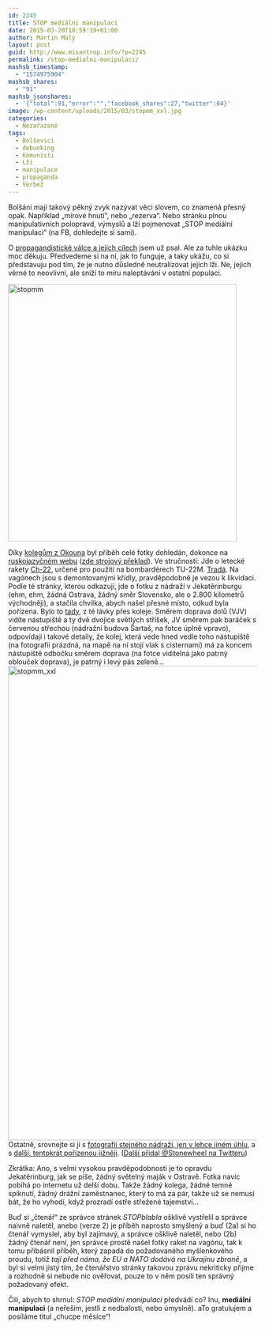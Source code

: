 ```yaml
---
id: 2245
title: STOP mediální manipulaci
date: 2015-03-20T18:59:19+01:00
author: Martin Malý
layout: post
guid: http://www.misantrop.info/?p=2245
permalink: /stop-medialni-manipulaci/
mashsb_timestamp:
  - "1574975904"
mashsb_shares:
  - "91"
mashsb_jsonshares:
  - '{"total":91,"error":"","facebook_shares":27,"twitter":64}'
image: /wp-content/uploads/2015/03/stopmm_xxl.jpg
categories:
  - Nezařazené
tags:
  - Bolševici
  - debunking
  - Komunisti
  - Lži
  - manipulace
  - propaganda
  - Verbež
---
```

Bolšáni mají takový pěkný zvyk nazývat věci slovem, co znamená přesný opak. Například &#8222;mírové hnutí&#8220;, nebo &#8222;rezerva&#8220;. Nebo stránku plnou manipulativních polopravd, výmyslů a lží pojmenovat &#8222;STOP mediální manipulaci&#8220; (na FB, dohledejte si sami).

<!--more-->

O [propagandistické válce a jejích cílech](http://www.misantrop.info/jen-si-klidne-perte-svoje-pradlo/ "„Jen si klidně perte svoje prádlo!“") jsem už psal. Ale za tuhle ukázku moc děkuju. Předvedeme si na ní, jak to funguje, a taky ukážu, co si představuju pod tím, že je nutno důsledně neutralizovat jejich lži. Ne, jejich věrné to neovlivní, ale sníží to míru naleptávání v ostatní populaci.

[<img class="aligncenter size-full wp-image-2246" src="http://www.misantrop.info/wp-content/uploads/2015/03/stopmm.jpg" alt="stopmm" width="463" height="521" srcset="https://www.misantrop.info/wp-content/uploads/2015/03/stopmm.jpg 463w, https://www.misantrop.info/wp-content/uploads/2015/03/stopmm-178x200.jpg 178w, https://www.misantrop.info/wp-content/uploads/2015/03/stopmm-444x500.jpg 444w" sizes="(max-width: 463px) 100vw, 463px" />](http://www.misantrop.info/wp-content/uploads/2015/03/stopmm.jpg)

Díky [kolegům z Okouna](http://www.okoun.cz/boards/text%2C_pred_kterym_jsem_se_prave_vyhonil%28la%29.?contextId=1066373939#article-1066373939) byl příběh celé fotky dohledán, dokonce na [ruskojazyčném webu](http://masterok.livejournal.com/1176215.html) ([zde strojový překlad](https://translate.google.com/translate?hl=en&sl=ru&tl=en&u=http%3A%2F%2Fmasterok.livejournal.com%2F1176215.html&sandbox=1)). Ve stručnosti: Jde o letecké rakety [Ch-22](http://www.military.cz/russia/air/weapons/rockets/agm/ch-22/ch-22.htm), určené pro použití na bombardérech TU-22M. [Tradá](http://en.wikipedia.org/wiki/Kh-22). Na vagónech jsou s demontovanými křídly, pravděpodobně je vezou k likvidaci. Podle té stránky, kterou odkazuji, jde o fotku z nádraží v Jekatěrinburgu (ehm, ehm, žádná Ostrava, žádný směr Slovensko, ale o 2.800 kilometrů východněji), a stačila chvilka, abych našel přesné místo, odkud byla pořízena. Bylo to [tady](http://bit.ly/1DGvIZ6), z té lávky přes koleje. Směrem doprava dolů (VJV) vidíte nástupiště a ty dvě dvojice světlých stříšek, JV směrem pak baráček s červenou střechou (nádražní budova Šartaš, na fotce úplně vpravo), odpovídají i takové detaily, že kolej, která vede hned vedle toho nástupiště (na fotografii prázdná, na mapě na ní stojí vlak s cisternami) má za koncem nástupiště odbočku směrem doprava (na fotce viditelná jako patrný oblouček doprava), je patrný i levý pás zeleně&#8230; [<img class="aligncenter size-full wp-image-2247" src="http://www.misantrop.info/wp-content/uploads/2015/03/stopmm_xxl.jpg" alt="stopmm_xxl" width="720" height="960" srcset="https://www.misantrop.info/wp-content/uploads/2015/03/stopmm_xxl.jpg 720w, https://www.misantrop.info/wp-content/uploads/2015/03/stopmm_xxl-150x200.jpg 150w, https://www.misantrop.info/wp-content/uploads/2015/03/stopmm_xxl-375x500.jpg 375w" sizes="(max-width: 720px) 100vw, 720px" />](http://www.misantrop.info/wp-content/uploads/2015/03/stopmm_xxl.jpg)Ostatně, srovnejte si ji s [fotografií stejného nádraží, jen v lehce jiném úhlu](https://ssl.panoramio.com/photo/29474453), a s [další, tentokrát pořízenou jižněji](https://ssl.panoramio.com/photo/35959363). ([Další přidal @Stonewheel na Twitteru](https://www.google.cz/maps/place/Sverdlovsk-passazhirskiy,+Zheleznodorozhnyy+Vokzal/@56.831179,60.645304,3a,75y,90t/data=!3m5!1e2!3m3!1s102502175!2e1!3e10!4m2!3m1!1s0x43c16e76c40bbeb7:0x77c8a6278c81c742))

Zkrátka: Ano, s velmi vysokou pravděpodobností je to opravdu Jekatěrinburg, jak se píše, žádný světelný maják v Ostravě. Fotka navíc pobíhá po internetu už delší dobu. Takže žádný kolega, žádné temné spiknutí, žádný drážní zaměstnanec, který to má za pár, takže už se nemusí bát, že ho vyhodí, když prozradí ostře střežené tajemství&#8230;

Buď si &#8222;čtenář&#8220; ze správce stránek _STOPblabla_ ošklivě vystřelil a správce naivně naletěl, anebo (verze 2) je příběh naprosto smyšlený a buď (2a) si ho čtenář vymyslel, aby byl zajímavý, a správce ošklivě naletěl, nebo (2b) žádný čtenář není, jen správce prostě našel fotky raket na vagónu, tak k tomu přibásnil příběh, který zapadá do požadovaného myšlenkového proudu, totiž _tají před náma, že EU a NATO dodává na Ukrajinu zbraně_, a byl si velmi jistý tím, že čtenářstvo stránky takovou zprávu nekriticky přijme a rozhodně si nebude nic ověřovat, pouze to v něm posílí ten správný požadovaný efekt.

Čili, abych to shrnul: _STOP mediální manipulaci_ předvádí co? Inu, **mediální manipulaci** (a neřeším, jestli z nedbalosti, nebo úmyslně). aTo gratulujem a posíláme titul &#8222;chucpe měsíce&#8220;!
